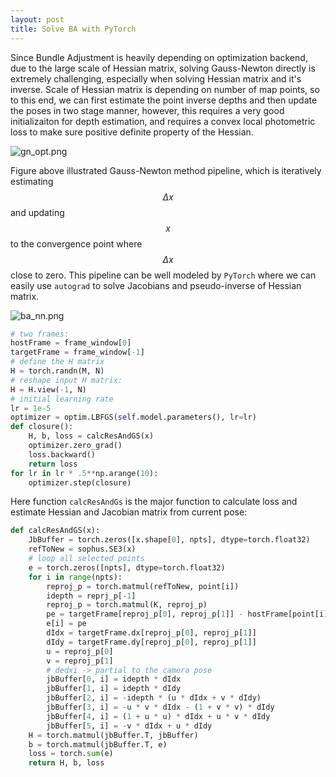 ```yaml
---
layout: post
title: Solve BA with PyTorch
---
```


Since Bundle Adjustment is heavily depending on optimization backend, due to the large scale of Hessian matrix, solving Gauss-Newton directly is extremely challenging, especially when solving Hessian matrix and it's inverse. Scale of Hessian matrix is depending on number of map points, so to this end, we can first estimate the point inverse depths and then update the poses in two stage manner, however, this requires a very good initializaiton for depth estimation, and requires a convex local photometric loss to make sure positive definite property of the Hessian.

![gn_opt.png]({{site.baseurl}}/images/gn_opt.png)

Figure above illustrated Gauss-Newton method pipeline, which is iteratively estimating $$\Delta x$$ and updating $$x$$ to the convergence point where $$\Delta x$$ close to zero. This pipeline can be well modeled by `PyTorch` where we can easily use `autograd` to solve Jacobians and pseudo-inverse of Hessian matrix.

![ba_nn.png]({{site.baseurl}}/images/ba_nn.png)

```python
# two frames:
hostFrame = frame_window[0]
targetFrame = frame_window[-1]
# define the H matrix
H = torch.randn(M, N)
# reshape input H matrix:
H = H.view(-1, N)
# initial learning rate
lr = 1e-5
optimizer = optim.LBFGS(self.model.parameters(), lr=lr)
def closure():
    H, b, loss = calcResAndGS(x)
    optimizer.zero_grad()
    loss.backward()
    return loss
for lr in lr * .5**np.arange(10):
    optimizer.step(closure)
```

Here function `calcResAndGs` is the major function to calculate loss and estimate Hessian and Jacobian matrix from current pose:

```python
def calcResAndGS(x):
    JbBuffer = torch.zeros([x.shape[0], npts], dtype=torch.float32)
    refToNew = sophus.SE3(x)
    # loop all selected points
    e = torch.zeros([npts], dtype=torch.float32)
    for i in range(npts):
        reproj_p = torch.matmul(refToNew, point[i])
        idepth = reprj_p[-1]
        reproj_p = torch.matmul(K, reproj_p)
        pe = targetFrame[reproj_p[0], reproj_p[1]] - hostFrame[point[i][0], point[i][1]]
        e[i] = pe
        dIdx = targetFrame.dx[reproj_p[0], reproj_p[1]]
        dIdy = targetFrame.dy[reproj_p[0], reproj_p[1]]
        u = reproj_p[0]
        v = reproj_p[1]
        # dedxi -> partial to the camera pose
        jbBuffer[0, i] = idepth * dIdx
        jbBuffer[1, i] = idepth * dIdy
        jbBuffer[2, i] = -idepth * (u * dIdx + v * dIdy)
        jbBuffer[3, i] = -u * v * dIdx - (1 + v * v) * dIdy
        jbBuffer[4, i] = (1 + u * u) * dIdx + u * v * dIdy
        jbBuffer[5, i] = -v * dIdx + u * dIdy
    H = torch.matmul(jbBuffer.T, jbBuffer)
    b = torch.matmul(jbBuffer.T, e)
    loss = torch.sum(e)
    return H, b, loss
 ```
